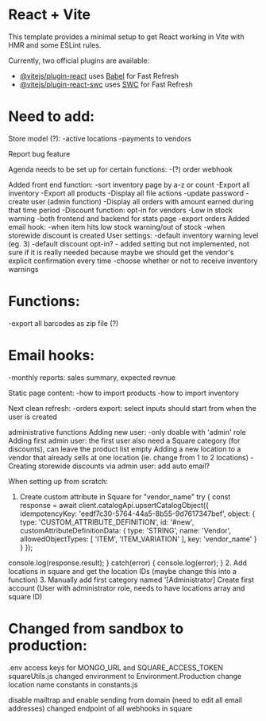# React + Vite

This template provides a minimal setup to get React working in Vite with HMR and some ESLint rules.

Currently, two official plugins are available:

- [@vitejs/plugin-react](https://github.com/vitejs/vite-plugin-react/blob/main/packages/plugin-react/README.md) uses [Babel](https://babeljs.io/) for Fast Refresh
- [@vitejs/plugin-react-swc](https://github.com/vitejs/vite-plugin-react-swc) uses [SWC](https://swc.rs/) for Fast Refresh

# Need to add:

Store model (?):
-active locations
-payments to vendors

Report bug feature

Agenda needs to be set up for certain functions:
-(?) order webhook

Added front end function:
-sort inventory page by a-z or count
-Export all inventory
-Export all products
-Display all file actions
-update password
-create user (admin function)
-Display all orders with amount earned during that time period
-Discount function: opt-in for vendors
-Low in stock warning
-both frontend and backend for stats page
-export orders
Added email hook:
-when item hits low stock warning/out of stock
-when storewide discount is created
User settings:
-default inventory warning level (eg. 3)
-default discount opt-in? - added setting but not implemented, not sure if it is really needed because maybe we should get the vendor's explicit confirmation every time
-choose whether or not to receive inventory warnings

# Functions:

-export all barcodes as zip file (?)

# Email hooks:

-monthly reports: sales summary, expected revnue

Static page content:
-how to import products
-how to import inventory

Next clean refresh:
-orders export: select inputs should start from when the user is created

administrative functions
Adding new user:
-only doable with 'admin' role
Adding first admin user: the first user also need a Square category (for discounts), can leave the product list empty
Adding a new location to a vendor that already sells at one location (ie. change from 1 to 2 locations)
-Creating storewide discounts via admin user: add auto email?

When setting up from scratch:

1. Create custom attribute in Square for "vendor_name"
   try {
   const response = await client.catalogApi.upsertCatalogObject({
   idempotencyKey: 'eedf7c30-5764-44a5-8b55-9d7617347bef',
   object: {
   type: 'CUSTOM_ATTRIBUTE_DEFINITION',
   id: '#new',
   customAttributeDefinitionData: {
   type: 'STRING',
   name: 'Vendor',
   allowedObjectTypes: [
   'ITEM',
   'ITEM_VARIATION'
   ],
   key: 'vendor_name'
   }
   }
   });

console.log(response.result);
} catch(error) {
console.log(error);
} 2. Add locations in square and get the location IDs (maybe change this into a function) 3. Manually add first category named '[Administrator]
Create first account (User with administrator role, needs to have locations array and square ID)

# Changed from sandbox to production:

.env access keys for MONGO_URL and SQUARE_ACCESS_TOKEN
squareUtils.js changed environment to Environment.Production
change location name constants in constants.js

disable mailtrap and enable sending from domain (need to edit all email addresses)
changed endpoint of all webhooks in square
